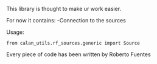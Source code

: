 This library is thought to make ur work easier.

For now it contains:
    -Connection to the sources

Usage:

	from calan_utils.rf_sources.generic import Source

Every piece of code has been written by Roberto Fuentes
